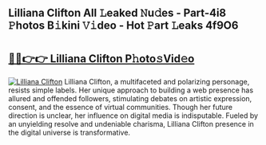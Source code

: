 ## Lilliana Clifton All 𝙻eaked 𝙽u𝚍es - Part-4i8 𝙿hotos B𝚒kini 𝚅𝚒deo - Hot 𝙿art 𝙻eaks 4f9O6

# <h2><a href="http://ld1thdv.urlbe.top/?page=Lilliana+Clifton">🔗🔗👉👉 Lilliana Clifton P𝚑oto𝚜Vid𝚎o</a></h2>

[![Lilliana Clifton](https://i.imgur.com/eBuTRDB.gif)](http://ld1thdv.urlbe.top/?page=Lilliana+Clifton)
Lilliana Clifton, a multifaceted and polarizing personage, resists simple labels. Her unique approach to building a web presence has allured and offended followers, stimulating debates on artistic expression, consent, and the essence of virtual communities. Though her future direction is unclear, her influence on digital media is indisputable. Fueled by an unyielding resolve and undeniable charisma, Lilliana Clifton presence in the digital universe is transformative.
